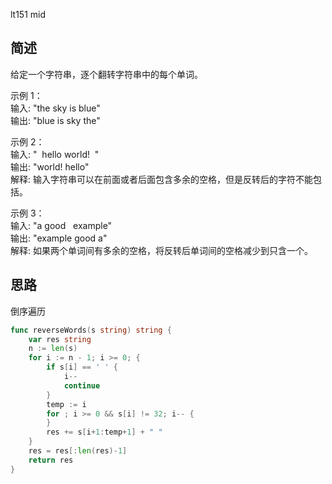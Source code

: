 lt151 mid

## 简述
给定一个字符串，逐个翻转字符串中的每个单词。

示例 1：  
输入: "the sky is blue"  
输出: "blue is sky the"

示例 2：  
输入: "  hello world!  "  
输出: "world! hello"  
解释: 输入字符串可以在前面或者后面包含多余的空格，但是反转后的字符不能包括。

示例 3：  
输入: "a good   example"  
输出: "example good a"  
解释: 如果两个单词间有多余的空格，将反转后单词间的空格减少到只含一个。

## 思路
倒序遍历
```go
func reverseWords(s string) string {
	var res string
	n := len(s)
	for i := n - 1; i >= 0; {
		if s[i] == ' ' {
			i--
			continue
		}
		temp := i
		for ; i >= 0 && s[i] != 32; i-- {
		}
		res += s[i+1:temp+1] + " "
	}
	res = res[:len(res)-1]
	return res
}
```